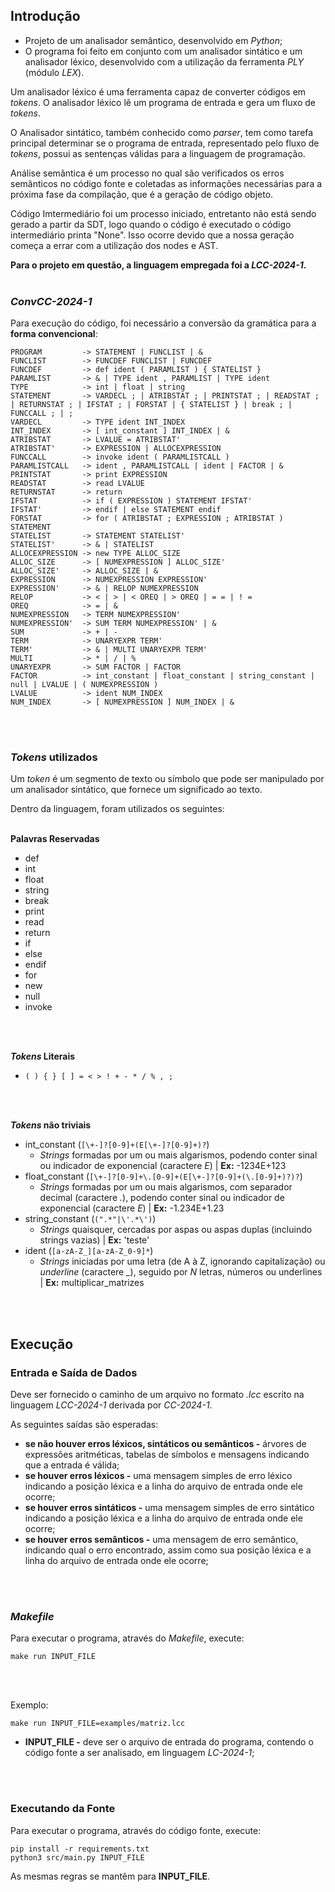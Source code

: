 ## **Introdução**
- Projeto de um analisador semântico, desenvolvido em *Python*;
- O programa foi feito em conjunto com um analisador sintático e um analisador 
léxico, desenvolvido com a utilização da ferramenta *PLY* (módulo *LEX*).

Um analisador léxico é uma ferramenta capaz de converter códigos em *tokens*.
O analisador léxico lê um programa de entrada e gera um fluxo de *tokens*.

O Analisador sintático, também conhecido como *parser*, tem como tarefa 
principal determinar se o programa de entrada, representado pelo fluxo de 
*tokens*, possui as sentenças válidas para a linguagem de programação.

Análise semântica é um processo no qual são verificados os erros semânticos no 
código fonte e coletadas as informações necessárias para a próxima fase da 
compilação, que é a geração de código objeto.

Código Imtermediário foi um processo iniciado, entretanto não está sendo gerado
a partir da SDT, logo quando o código é executado o código intermediário printa "None".
Isso ocorre devido que a nossa geração começa a errar com a utilização dos nodes e AST.
<br />

**Para o projeto em questão, a linguagem empregada foi a *LCC-2024-1*.**
<br />
<br />

### ***ConvCC-2024-1***
Para execução do código, foi necessário a conversão da gramática para a **forma convencional**:

```
PROGRAM         -> STATEMENT | FUNCLIST | &
FUNCLIST        -> FUNCDEF FUNCLIST | FUNCDEF
FUNCDEF         -> def ident ( PARAMLIST ) { STATELIST }
PARAMLIST       -> & | TYPE ident , PARAMLIST | TYPE ident
TYPE            -> int | float | string
STATEMENT       -> VARDECL ; | ATRIBSTAT ; | PRINTSTAT ; | READSTAT ; | RETURNSTAT ; | IFSTAT ; | FORSTAT | { STATELIST } | break ; | FUNCCALL ; | ;
VARDECL         -> TYPE ident INT_INDEX
INT_INDEX       -> [ int_constant ] INT_INDEX | &
ATRIBSTAT       -> LVALUE = ATRIBSTAT'
ATRIBSTAT'      -> EXPRESSION | ALLOCEXPRESSION
FUNCCALL        -> invoke ident ( PARAMLISTCALL )
PARAMLISTCALL   -> ident , PARAMLISTCALL | ident | FACTOR | &
PRINTSTAT       -> print EXPRESSION
READSTAT        -> read LVALUE
RETURNSTAT      -> return
IFSTAT          -> if ( EXPRESSION ) STATEMENT IFSTAT'
IFSTAT'         -> endif | else STATEMENT endif
FORSTAT         -> for ( ATRIBSTAT ; EXPRESSION ; ATRIBSTAT ) STATEMENT
STATELIST       -> STATEMENT STATELIST'
STATELIST'      -> & | STATELIST
ALLOCEXPRESSION -> new TYPE ALLOC_SIZE
ALLOC_SIZE      -> [ NUMEXPRESSION ] ALLOC_SIZE'
ALLOC_SIZE'     -> ALLOC_SIZE | &
EXPRESSION      -> NUMEXPRESSION EXPRESSION'
EXPRESSION'     -> & | RELOP NUMEXPRESSION
RELOP           -> < | > | < OREQ | > OREQ | = = | ! =
OREQ            -> = | &
NUMEXPRESSION   -> TERM NUMEXPRESSION'
NUMEXPRESSION'  -> SUM TERM NUMEXPRESSION' | &
SUM             -> + | -
TERM            -> UNARYEXPR TERM'
TERM'           -> & | MULTI UNARYEXPR TERM'
MULTI           -> * | / | %
UNARYEXPR       -> SUM FACTOR | FACTOR
FACTOR          -> int_constant | float_constant | string_constant | null | LVALUE | ( NUMEXPRESSION )
LVALUE          -> ident NUM_INDEX
NUM_INDEX       -> [ NUMEXPRESSION ] NUM_INDEX | &
```
<br />
<br />

### ***Tokens* utilizados**
Um *token* é um segmento de texto ou símbolo que pode ser manipulado por um 
analisador sintático, que fornece um significado ao texto.

Dentro da linguagem, foram utilizados os seguintes:
<br />
<br />

**Palavras Reservadas**
- def  
- int  
- float
- string
- break
- print
- read 
- return
- if
- else
- endif
- for  
- new  
- null
- invoke
<br />
<br />

***Tokens* Literais**
- `( ) { } [ ] = < > ! + - * / % , ;`
<br />
<br />

***Tokens* não triviais**
- int_constant (`[\+-]?[0-9]+(E[\+-]?[0-9]+)?`)
  - *Strings* formadas por um ou mais algarismos, podendo conter sinal ou 
  indicador de exponencial (caractere *E*) | **Ex:** -1234E+123
- float_constant (`[\+-]?[0-9]+\.[0-9]+(E[\+-]?[0-9]+(\.[0-9]+)?)?`)
  - *Strings* formadas por um ou mais algarismos, com separador decimal 
  (caractere *.*), podendo conter sinal ou indicador de exponencial
  (caractere *E*) | **Ex:** -1.234E+1.23
- string_constant (`(".*"|\'.*\')`)
  - *Strings* quaisquer, cercadas por aspas ou aspas duplas (incluindo strings 
  vazias) | **Ex:** 'teste'
- ident (`[a-zA-Z_][a-zA-Z_0-9]*`)
  - *Strings* iniciadas por uma letra (de A à Z, ignorando capitalização) 
  ou *underline* (caractere *_*), seguido por *N* letras, números ou 
  underlines | **Ex:** multiplicar_matrizes
<br />
<br />

## Execução
### Entrada e Saída de Dados
Deve ser fornecido o caminho de um arquivo no formato *.lcc* escrito na linguagem
*LCC-2024-1* derivada por *CC-2024-1*.

As seguintes saídas são esperadas:
- **se não houver erros léxicos, sintáticos ou semânticos -** árvores de 
expressões aritméticas, tabelas de símbolos e mensagens indicando que a 
entrada é válida;
- **se houver erros léxicos -** uma mensagem simples de erro léxico indicando a 
posição léxica e a linha do arquivo de entrada onde ele ocorre;
- **se houver erros sintáticos -** uma mensagem simples de erro sintático 
indicando a posição léxica e a linha do arquivo de entrada onde ele ocorre;
- **se houver erros semânticos -** uma mensagem de erro semântico, indicando 
qual o erro encontrado, assim como sua posição léxica e a linha do arquivo 
de entrada onde ele ocorre;
<br />
<br />

### *Makefile*
Para executar o programa, através do *Makefile*, execute:
```
make run INPUT_FILE
```
<br />
<br />

Exemplo:
```
make run INPUT_FILE=examples/matriz.lcc
```
- **INPUT_FILE -** deve ser o arquivo de entrada do programa, contendo o código 
fonte a ser analisado, em linguagem *LC-2024-1*;
<br />
<br />

### Executando da Fonte
Para executar o programa, através do código fonte, execute:
```
pip install -r requirements.txt
python3 src/main.py INPUT_FILE
```

As mesmas regras se mantêm para **INPUT_FILE**.
